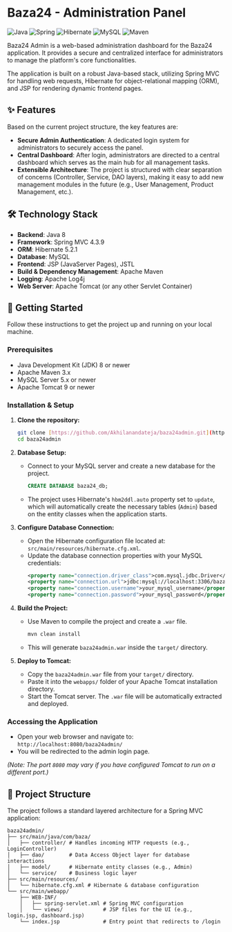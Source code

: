 # Baza24 - Administration Panel

![Java](https://img.shields.io/badge/Java-8+-ED8B00?style=for-the-badge&logo=java&logoColor=white)
![Spring](https://img.shields.io/badge/Spring-MVC-6DB33F?style=for-the-badge&logo=spring&logoColor=white)
![Hibernate](https://img.shields.io/badge/Hibernate-5.2.1-59666C?style=for-the-badge&logo=hibernate&logoColor=white)
![MySQL](https://img.shields.io/badge/MySQL-4479A1?style=for-the-badge&logo=mysql&logoColor=white)
![Maven](https://img.shields.io/badge/Maven-C71A36?style=for-the-badge&logo=apache-maven&logoColor=white)

Baza24 Admin is a web-based administration dashboard for the Baza24 application. It provides a secure and centralized interface for administrators to manage the platform's core functionalities.

The application is built on a robust Java-based stack, utilizing Spring MVC for handling web requests, Hibernate for object-relational mapping (ORM), and JSP for rendering dynamic frontend pages.

## ✨ Features

Based on the current project structure, the key features are:

* **Secure Admin Authentication**: A dedicated login system for administrators to securely access the panel.
* **Central Dashboard**: After login, administrators are directed to a central dashboard which serves as the main hub for all management tasks.
* **Extensible Architecture**: The project is structured with clear separation of concerns (Controller, Service, DAO layers), making it easy to add new management modules in the future (e.g., User Management, Product Management, etc.).

## 🛠️ Technology Stack

* **Backend**: Java 8
* **Framework**: Spring MVC 4.3.9
* **ORM**: Hibernate 5.2.1
* **Database**: MySQL
* **Frontend**: JSP (JavaServer Pages), JSTL
* **Build & Dependency Management**: Apache Maven
* **Logging**: Apache Log4j
* **Web Server**: Apache Tomcat (or any other Servlet Container)

## 🚀 Getting Started

Follow these instructions to get the project up and running on your local machine.

### Prerequisites

* Java Development Kit (JDK) 8 or newer
* Apache Maven 3.x
* MySQL Server 5.x or newer
* Apache Tomcat 9 or newer

### Installation & Setup

1.  **Clone the repository:**
    ```bash
    git clone [https://github.com/Akhilanandateja/baza24admin.git](https://github.com/Akhilanandateja/baza24admin.git)
    cd baza24admin
    ```

2.  **Database Setup:**
    * Connect to your MySQL server and create a new database for the project.
        ```sql
        CREATE DATABASE baza24_db;
        ```
    * The project uses Hibernate's `hbm2ddl.auto` property set to `update`, which will automatically create the necessary tables (`Admin`) based on the entity classes when the application starts.

3.  **Configure Database Connection:**
    * Open the Hibernate configuration file located at: `src/main/resources/hibernate.cfg.xml`.
    * Update the database connection properties with your MySQL credentials:
        ```xml
        <property name="connection.driver_class">com.mysql.jdbc.Driver</property>
        <property name="connection.url">jdbc:mysql://localhost:3306/baza24_db</property>
        <property name="connection.username">your_mysql_username</property>
        <property name="connection.password">your_mysql_password</property>
        ```

4.  **Build the Project:**
    * Use Maven to compile the project and create a `.war` file.
        ```bash
        mvn clean install
        ```
    * This will generate `baza24admin.war` inside the `target/` directory.

5.  **Deploy to Tomcat:**
    * Copy the `baza24admin.war` file from your `target/` directory.
    * Paste it into the `webapps/` folder of your Apache Tomcat installation directory.
    * Start the Tomcat server. The `.war` file will be automatically extracted and deployed.

### Accessing the Application

* Open your web browser and navigate to: `http://localhost:8080/baza24admin/`
* You will be redirected to the admin login page.

*(Note: The port `8080` may vary if you have configured Tomcat to run on a different port.)*

## 📂 Project Structure

The project follows a standard layered architecture for a Spring MVC application:

```
baza24admin/
├── src/main/java/com/baza/
│   ├── controller/ # Handles incoming HTTP requests (e.g., LoginController)
│   ├── dao/        # Data Access Object layer for database interactions
│   ├── model/      # Hibernate entity classes (e.g., Admin)
│   └── service/    # Business logic layer
├── src/main/resources/
│   └── hibernate.cfg.xml # Hibernate & database configuration
└── src/main/webapp/
    ├── WEB-INF/
    │   ├── spring-servlet.xml # Spring MVC configuration
    │   └── views/             # JSP files for the UI (e.g., login.jsp, dashboard.jsp)
    └── index.jsp              # Entry point that redirects to /login
```